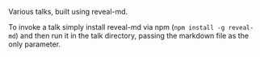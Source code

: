 Various talks, built using reveal-md.

To invoke a talk simply install reveal-md via npm (`npm install -g reveal-md`) and then run it in the talk directory, passing the markdown file as the only parameter.
